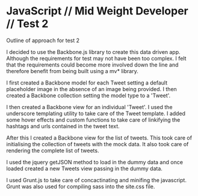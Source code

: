 # JavaScript // Mid Weight Developer // Test 2 #

Outline of approach for test 2

I decided to use the Backbone.js library to create this data driven app. Although the requirements for test may not have been too complex. I felt that the requirements could become more involved down the line and therefore benefit from being built using a mv* library.

I first created a Backbone model for each Tweet setting a default placeholder image in the absence of an image being provided. I then created a Backbone collection setting the model type to a 'Tweet'.

I then created a Backbone view for an individual 'Tweet'. I used the underscore templating utility to take care of the Tweet template. I added some hover effects and custom functions to take care of linkifying the hashtags and urls contained in the tweet text.

After this I created a Backbone view for the list of tweets. This took care of initialising the collection of tweets with the mock data. It also took care of rendering the complete list of tweets.

I used the jquery getJSON method to load in the dummy data and once loaded created a new Tweets view passing in the dummy data.

I used Grunt.js to take care of concactinating and minifing the javascript. Grunt was also used for compiling sass into the site.css file.